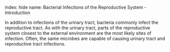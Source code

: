 index: hide
name: Bacterial Infections of the Reproductive System - Introduction

In addition to infections of the urinary tract, bacteria commonly infect the reproductive tract. As with the urinary tract, parts of the reproductive system closest to the external environment are the most likely sites of infection. Often, the same microbes are capable of causing urinary tract and reproductive tract infections.

